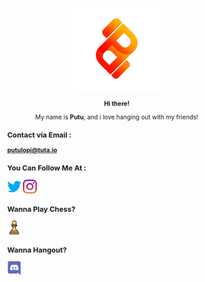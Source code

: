 <p align="center">

<img height=200 width=200 src="https://github.com/putulopi/images/blob/main/logo.png">

</p>

<p align="center"><b>Hi there!</b></p>

<p align="center">
My name is <b>Putu</b>,
and i love hanging out
with my friends!
</p>

### Contact via Email :

<b>putulopi@tuta.io</b>

### You Can Follow Me At :

<p>
<a href="https://twitter.com/putulopi"> <img height=32 width=32 src="https://github.com/putulopi/images/blob/main/twitter.png"></a>
<a href="https://instagram.com/putulopi"> <img height=32 width=32 src="https://github.com/putulopi/images/blob/main/instagram.png"></a>
</p>

### Wanna Play Chess?

<a href="https://www.chess.com/member/putulopi"> <img height=32 width=32 src="https://github.com/putulopi/images/blob/main/pawn.png"></a>

### Wanna Hangout?

<img height=32 width=32 src="https://github.com/putulopi/images/blob/main/discord.png">

